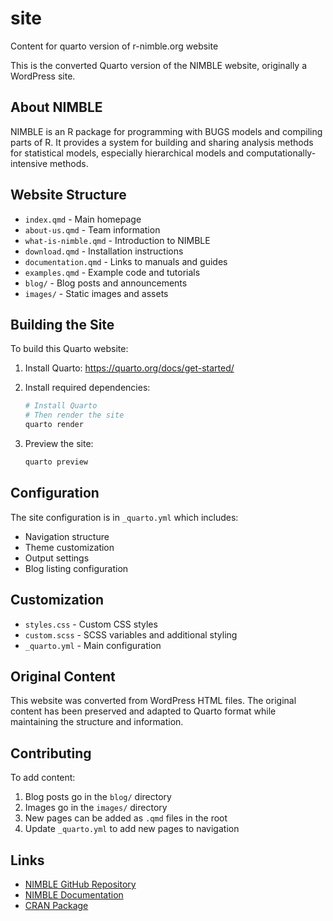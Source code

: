 # site
Content for quarto version of r-nimble.org website

This is the converted Quarto version of the NIMBLE website, originally a WordPress site.

## About NIMBLE

NIMBLE is an R package for programming with BUGS models and compiling parts of R. It provides a system for building and sharing analysis methods for statistical models, especially hierarchical models and computationally-intensive methods.

## Website Structure

- `index.qmd` - Main homepage
- `about-us.qmd` - Team information
- `what-is-nimble.qmd` - Introduction to NIMBLE
- `download.qmd` - Installation instructions
- `documentation.qmd` - Links to manuals and guides
- `examples.qmd` - Example code and tutorials
- `blog/` - Blog posts and announcements
- `images/` - Static images and assets

## Building the Site

To build this Quarto website:

1. Install Quarto: https://quarto.org/docs/get-started/
2. Install required dependencies:
   ```bash
   # Install Quarto
   # Then render the site
   quarto render
   ```

3. Preview the site:
   ```bash
   quarto preview
   ```

## Configuration

The site configuration is in `_quarto.yml` which includes:
- Navigation structure
- Theme customization
- Output settings
- Blog listing configuration

## Customization

- `styles.css` - Custom CSS styles
- `custom.scss` - SCSS variables and additional styling
- `_quarto.yml` - Main configuration

## Original Content

This website was converted from WordPress HTML files. The original content has been preserved and adapted to Quarto format while maintaining the structure and information.

## Contributing

To add content:
1. Blog posts go in the `blog/` directory
2. Images go in the `images/` directory  
3. New pages can be added as `.qmd` files in the root
4. Update `_quarto.yml` to add new pages to navigation

## Links

- [NIMBLE GitHub Repository](https://github.com/nimble-dev/nimble)
- [NIMBLE Documentation](https://r-nimble.org/html_manual/cha-welcome-nimble.html)
- [CRAN Package](https://cran.r-project.org/package=nimble)
